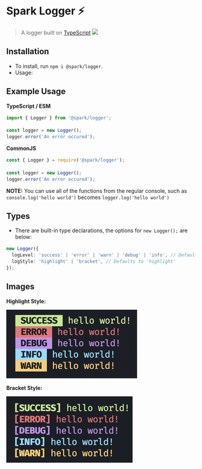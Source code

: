 # Spark Logger ⚡️

> A logger built on [TypeScript](https://typescriptlang.org) <img src="https://raw.githubusercontent.com/remojansen/logo.ts/master/ts.png" width="15">

## **Installation**

- To install, run `npm i @spark/logger`.
- Usage:

## **Example Usage**

**TypeScript / ESM**
```ts
import { Logger } from '@spark/logger';

const logger = new Logger();
logger.error('An error occured');
```

**CommonJS**
```ts
const { Logger } = require('@spark/logger');

const logger = new Logger();
logger.error('An error occured');
```

**NOTE:** You can use all of the functions from the regular console, such as `console.log('hello world')` becomes `logger.log('hello world')`

## **Types**

- There are built-in type declarations, the options for `new Logger();` are below:

```ts
new Logger({
  logLevel: 'success' | 'error' | 'warn' | 'debug' | 'info', // Defaults to 'success'
  logStyle: 'highlight' | 'bracket', // Defaults to 'highlight'
});
```

## **Images**

**Highlight Style:**

![](./images/highlight.png)

**Bracket Style:**

![](./images/bracket.png)